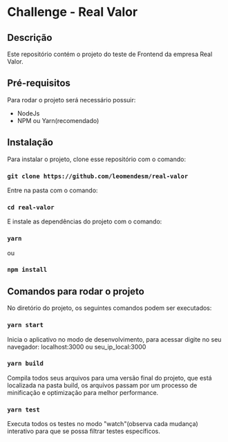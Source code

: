# Challenge - Real Valor
## Descrição
Este repositório contém o projeto do teste de Frontend da empresa Real Valor.
## Pré-requisitos
Para rodar o projeto será necessário possuir:
- NodeJs
- NPM ou Yarn(recomendado)
## Instalação
Para instalar o projeto, clone esse repositório com o comando: 
### `git clone https://github.com/leomendesm/real-valor`

Entre na pasta com o comando: 
### `cd real-valor` 
E instale as dependências do projeto com o comando:
### `yarn`
ou
### `npm install` 
## Comandos para rodar o projeto
No diretório do projeto, os seguintes comandos podem ser executados:
### `yarn start`
Inicia o aplicativo no modo de desenvolvimento, para acessar digite no seu navegador: localhost:3000 ou seu_ip_local:3000
### `yarn build` 
Compila todos seus arquivos para uma versão final do projeto, que está localizada na pasta build, os arquivos passam por um processo de minificação e optimização para melhor performance.
### `yarn test`
Executa todos os testes no modo "watch"(observa cada mudança) interativo para que se possa filtrar testes específicos.